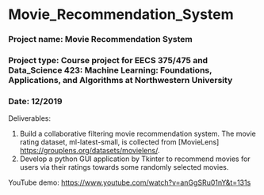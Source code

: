 # Movie_Recommendation_System

### Project name: Movie Recommendation System

### Project type: Course project for EECS 375/475 and Data_Science 423: Machine Learning: Foundations, Applications, and Algorithms at Northwestern University

### Date: 12/2019

Deliverables:
  1. Build a collaborative filtering movie recommendation system. The movie rating dataset, ml-latest-small, is collected from [MovieLens] https://grouplens.org/datasets/movielens/.
  2. Develop a python GUI application by Tkinter to recommend movies for users via their ratings towards some randomly selected movies. 

YouTube demo:
https://www.youtube.com/watch?v=anGgSRu01nY&t=131s
